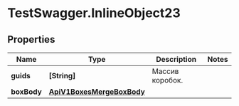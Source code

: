 # TestSwagger.InlineObject23

## Properties

Name | Type | Description | Notes
------------ | ------------- | ------------- | -------------
**guids** | **[String]** | Массив коробок. | 
**boxBody** | [**ApiV1BoxesMergeBoxBody**](ApiV1BoxesMergeBoxBody.md) |  | 


